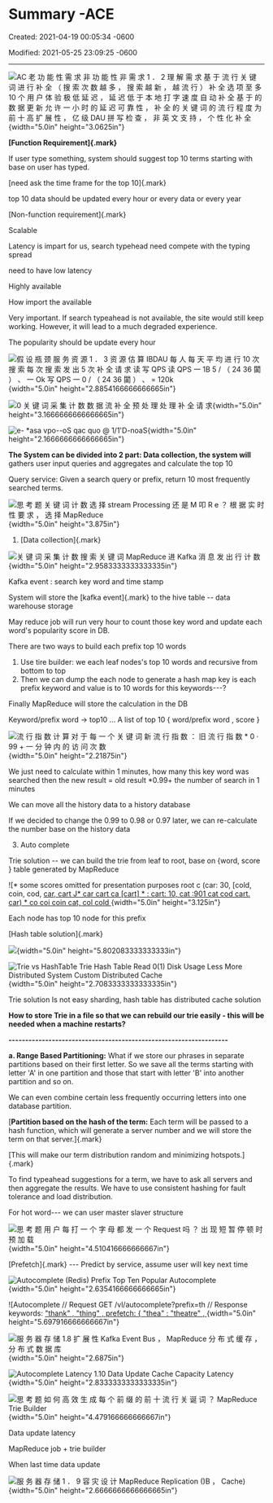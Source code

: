 # Summary -ACE

Created: 2021-04-19 00:05:34 -0600

Modified: 2021-05-25 23:09:25 -0600

---

![AC 老 功 能 性 需 求 非 功 能 性 非 需 求 1 ． 2 理 解 需 求 基 于 流 行 关 键 词 进 行 补 全 （ 搜 索 次 数 越 多 ， 搜 索 越 新 ， 越 流 行 ） 补 全 选 项 至 多 10 个 用 户 体 验 极 低 延 迟 ， 延 迟 低 于 本 地 打 字 速 度 自 动 补 全 基 于 的 数 据 更 新 允 许 一 小 时 的 延 迟 可 靠 性 ， 补 全 的 关 键 词 的 流 行 程 度 为 前 十 高 扩 展 性 ， 亿 级 DAU 拼 写 检 查 ， 非 英 文 支 持 ， 个 性 化 补 全 ](../../media/Steam^JCollection-Typehead-Summary--ACE-image1.png){width="5.0in" height="3.0625in"}

**[Function Requirement]{.mark}**

If user type something, system should suggest top 10 terms starting with base on user has typed.

[need ask the time frame for the top 10]{.mark}

top 10 data should be updated every hour or every data or every year





[Non-function requirement]{.mark}

Scalable

Latency is impart for us, search typehead need compete with the typing spread

need to have low latency



Highly available

How import the available

Very important. If search typeahead is not available, the site would still keep working. However, it will lead to a much degraded experience.



The popularity should be update every hour





![假 设 瓶 颈 服 务 资 源 1 ． 3 资 源 估 算 IBDAU 每 人 每 天 平 均 进 行 10 次 搜 索 每 次 搜 索 发 出 5 次 补 全 请 求 读 写 QPS 读 QPS 一 1B 5 / （ 24 36 闐 ） 、 一 Ok 写 QPS 一 0 / （ 24 36 闐 ） 、 = 120k ](../../media/Steam^JCollection-Typehead-Summary--ACE-image2.png){width="5.0in" height="2.8854166666666665in"}

![0 关 键 词 采 集 计 数 数 据 流 补 全 预 处 理 处 理 补 全 请 求 ](../../media/Steam^JCollection-Typehead-Summary--ACE-image3.png){width="5.0in" height="3.1666666666666665in"}



![e- *asa vpo--oS qac quo @ 1/1'D-noaS ](../../media/Steam^JCollection-Typehead-Summary--ACE-image4.png){width="5.0in" height="2.1666666666666665in"}



**The System can be divided into 2 part: Data collection, the system will** ﻿gathers user input queries and aggregates and calculate the top 10





﻿Query service: Given a search query or prefix, return 10 most frequently searched terms.







![思 考 题 关 键 词 计 数 选 择 stream Processing 还 是 M 叩 R e ？ 根 据 实 时 性 要 求 ， 选 择 MapReduce ](../../media/Steam^JCollection-Typehead-Summary--ACE-image5.png){width="5.0in" height="3.875in"}



1.  [Data collection]{.mark}



![关 键 词 采 集 计 数 搜 索 关 键 词 MapReduce 进 Kafka 消 息 发 出 行 计 数 ](../../media/Steam^JCollection-Typehead-Summary--ACE-image6.png){width="5.0in" height="2.9583333333333335in"}



Kafka event : search key word and time stamp

System will store the [kafka event]{.mark} to the hive table -- data warehouse storage

May reduce job will run very hour to count those key word and update each word's popularity score in DB.



There are two ways to build each prefix top 10 words



1.  Use tire builder: we each leaf nodes's top 10 words and recursive from bottom to top
2.  Then we can dump the each node to generate a hash map key is each prefix keyword and value is to 10 words for this keywords---?





Finally MapReduce will store the calculation in the DB

Keyword/prefix word -> top10 ... A list of top 10 { word/prefix word , score }





![流 行 指 数 计 算 对 于 每 一 个 关 键 词 新 流 行 指 数 ： 旧 流 行 指 数 * 0 · 99 + 一 分 钟 内 的 访 问 次 数 ](../../media/Steam^JCollection-Typehead-Summary--ACE-image7.png){width="5.0in" height="2.21875in"}





We just need to calculate within 1 minutes, how many this key word was searched then the new result = old result *0.99+ the number of search in 1 minutes

We can move all the history data to a history database

If we decided to change the 0.99 to 0.98 or 0.97 later, we can re-calculate the number base on the history data



3.  Auto complete

Trie solution -- we can build the trie from leaf to root, base on {word, score } table generated by MapReduce



![* some scores omitted for presentation purposes root c (car: 30, [cold, coin, cod, [car, cart J* car cart ca [cart] * : cart: 10, cat :901 cat cod cart. car) * co coi coin cat, col cold ](../../media/Steam^JCollection-Typehead-Summary--ACE-image8.png){width="5.0in" height="3.125in"}



Each node has top 10 node for this prefix



[Hash table solution]{.mark}

![](../../media/Steam^JCollection-Typehead-Summary--ACE-image9.png){width="5.0in" height="5.802083333333333in"}





![Trie vs HashTab1e Trie Hash Table Read 0(1) Disk Usage Less More Distributed System Custom Distributed Cache ](../../media/Steam^JCollection-Typehead-Summary--ACE-image10.png){width="5.0in" height="2.7083333333333335in"}

Trie solution Is not easy sharding, hash table has distributed cache solution



**How to store Trie in a file so that we can rebuild our trie easily - this will be needed when a machine restarts?**

**------------------------------------------------------------------**

**a. Range Based Partitioning:** What if we store our phrases in separate partitions based on their first letter. So we save all the terms starting with letter 'A' in one partition and those that start with letter 'B' into another partition and so on.

We can even combine certain less frequently occurring letters into one database partition.

[**Partition based on the hash of the term:** Each term will be passed to a hash function, which will generate a server number and we will store the term on that server.]{.mark}

[This will make our term distribution random and minimizing hotspots.]{.mark}

To find typeahead suggestions for a term, we have to ask all servers and then aggregate the results. We have to use consistent hashing for fault tolerance and load distribution.

For hot word--- we can user master slaver structure

















![思 考 题 用 户 每 打 一 个 字 母 都 发 一 个 Request 吗 ？ 出 现 短 暂 停 顿 时 预 加 载 ](../../media/Steam^JCollection-Typehead-Summary--ACE-image11.png){width="5.0in" height="4.510416666666667in"}



[Prefetch]{.mark} --- Predict by service, assume user will key next time



![Autocomplete (Redis) Prefix Top Ten Popular Autocomplete ](../../media/Steam^JCollection-Typehead-Summary--ACE-image12.png){width="5.0in" height="2.6354166666666665in"}



![Autocomplete // Request GET /vl/autocomplete?prefix=th // Response keywords: [ "thank" , "thing" , prefetch: { "thea" : "theatre" , ](../../media/Steam^JCollection-Typehead-Summary--ACE-image13.png){width="5.0in" height="5.697916666666667in"}







![服 务 器 存 储 1.8 扩 展 性 Kafka Event Bus ， MapReduce 分 布 式 缓 存 ， 分 布 式 数 据 库 ](../../media/Steam^JCollection-Typehead-Summary--ACE-image14.png){width="5.0in" height="2.6875in"}





![Autocomplete Latency 1.10 Data Update Cache Capacity Latency ](../../media/Steam^JCollection-Typehead-Summary--ACE-image15.png){width="5.0in" height="2.8333333333333335in"}



![思 考 题 如 何 高 效 生 成 每 个 前 缀 的 前 十 流 行 关 诞 词 ？ MapReduce Trie Builder ](../../media/Steam^JCollection-Typehead-Summary--ACE-image16.png){width="5.0in" height="4.479166666666667in"}



Data update latency

MapReduce job + trie builder

When last time data update



![服 务 器 存 储 1 ． 9 容 灾 设 计 MapReduce Replication ()B ， Cache) ](../../media/Steam^JCollection-Typehead-Summary--ACE-image17.png){width="5.0in" height="2.6666666666666665in"}

















